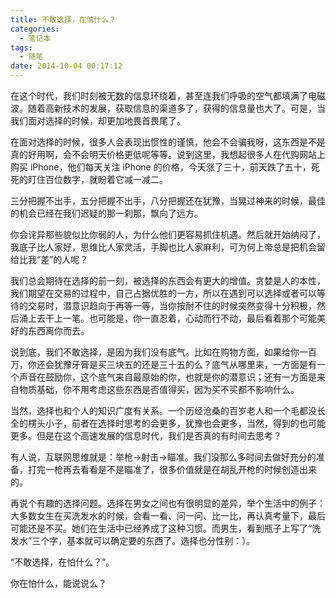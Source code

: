 ```yaml
---
title: 不敢选择，在怕什么？
categories:
  - 笔记本
tags: 
  - 随笔
date: 2014-10-04 00:17:12
---
```


在这个时代，我们时刻被无数的信息环绕着，甚至连我们呼吸的空气都填满了电磁波。随着高新技术的发展，获取信息的渠道多了，获得的信息量也大了。可是，当我们面对选择的时候，却更加地畏首畏尾了。

在面对选择的时候，很多人会表现出惯性的谨慎，他会不会骗我呀，这东西是不是真的好用啊，会不会明天价格更低呢等等。说到这里，我想起很多人在代购网站上购买 iPhone，他们每天关注 iPhone 的价格，今天涨了三十，前天跌了五十，死死的盯住百位数字，就盼着它减一减二。

三分把握不出手，五分把握不出手，八分把握还在犹豫，当晃过神来的时候，最佳的机会已经在我们迟疑的那一刹那，飘向了远方。

你会诧异那些貌似比你弱的人，为什么他们更容易抓住机遇。然后就开始纳闷了，我底子比人家好，思维比人家灵活，手脚也比人家麻利，可为何上帝总是把机会留给比我“差”的人呢？

我们总会期待在选择的前一刻，被选择的东西会有更大的增值。贪婪是人的本性，我们期望在交易的过程中，自己占据优胜的一方，所以在遇到可以选择或者可以等待的交易时，潜意识趋向于再等一等，当你按耐不住的时候突然变得十分积极，然后涌上去干上一笔。也可能是，你一直忍着，心动而行不动，最后看着那个可能美好的东西离你而去。

说到底，我们不敢选择，是因为我们没有底气。比如在购物方面，如果给你一百万，你还会犹豫牙膏是买三块五的还是三十五的么？底气从哪里来，一方面是有一个声音在鼓励你，这个底气来自最原始的你，也就是你的潜意识；还有一方面是来自物质基础，你不用考虑这些东西是否值得买，因为买不买都不影响什么。

当然，选择也和个人的知识广度有关系。一个历经沧桑的百岁老人和一个毛都没长全的楞头小子，前者在选择时思考的会更多，犹豫也会更多，当然，得到的也可能更多。但是在这个高速发展的信息时代，我们是否真的有时间去思考？

有人说，互联网思维就是：举枪->射击->瞄准。我们没那么多时间去做好充分的准备，打完一枪再去看看是不是瞄准了，很多价值就是在胡乱开枪的时候创造出来的。

再说个有趣的选择问题。选择在男女之间也有很明显的差异，举个生活中的例子：大多数女生在买洗发水的时候，会看一看、问一问、比一比，再认真考量下，最后可能还是不买。她们在生活中已经养成了这种习惯。而男生，看到瓶子上写了“洗发水”三个字，基本就可以确定要的东西了。选择也分性别：）。

“不敢选择，在怕什么？”。

你在怕什么，能说说么？